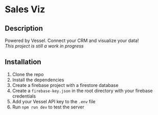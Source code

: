 # Sales Viz

## Description

Powered by Vessel. Connect your CRM and visualize your data!  
_This project is still a work in progress_

## Installation

1. Clone the repo
2. Install the dependencies
3. Create a firebase project with a firestore database
4. Create a `firebase-key.json` in the root directory with your firebase credentials
5. Add your Vessel API key to the `.env` file
6. Run `npm run dev` to test the server

